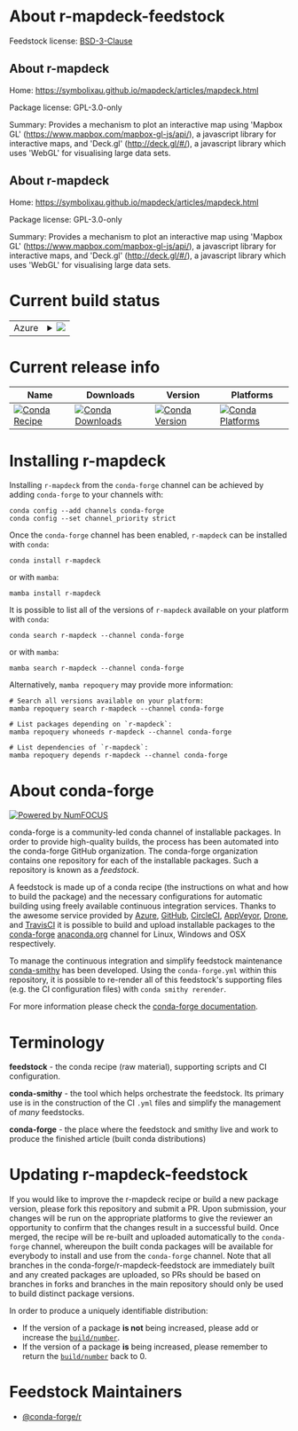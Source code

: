 About r-mapdeck-feedstock
=========================

Feedstock license: [BSD-3-Clause](https://github.com/conda-forge/r-mapdeck-feedstock/blob/main/LICENSE.txt)


About r-mapdeck
---------------

Home: https://symbolixau.github.io/mapdeck/articles/mapdeck.html

Package license: GPL-3.0-only

Summary: Provides a mechanism to plot an interactive map using 'Mapbox GL' (<https://www.mapbox.com/mapbox-gl-js/api/>), a javascript library for interactive maps, and 'Deck.gl' (<http://deck.gl/#/>), a javascript library which uses 'WebGL' for visualising large data sets.

About r-mapdeck
---------------

Home: https://symbolixau.github.io/mapdeck/articles/mapdeck.html

Package license: GPL-3.0-only

Summary: Provides a mechanism to plot an interactive map using 'Mapbox GL' (<https://www.mapbox.com/mapbox-gl-js/api/>), a javascript library for interactive maps, and 'Deck.gl' (<http://deck.gl/#/>), a javascript library which uses 'WebGL' for visualising large data sets.

Current build status
====================


<table>
    
  <tr>
    <td>Azure</td>
    <td>
      <details>
        <summary>
          <a href="https://dev.azure.com/conda-forge/feedstock-builds/_build/latest?definitionId=9452&branchName=main">
            <img src="https://dev.azure.com/conda-forge/feedstock-builds/_apis/build/status/r-mapdeck-feedstock?branchName=main">
          </a>
        </summary>
        <table>
          <thead><tr><th>Variant</th><th>Status</th></tr></thead>
          <tbody><tr>
              <td>linux_64_r_base4.2</td>
              <td>
                <a href="https://dev.azure.com/conda-forge/feedstock-builds/_build/latest?definitionId=9452&branchName=main">
                  <img src="https://dev.azure.com/conda-forge/feedstock-builds/_apis/build/status/r-mapdeck-feedstock?branchName=main&jobName=linux&configuration=linux%20linux_64_r_base4.2" alt="variant">
                </a>
              </td>
            </tr><tr>
              <td>linux_64_r_base4.3</td>
              <td>
                <a href="https://dev.azure.com/conda-forge/feedstock-builds/_build/latest?definitionId=9452&branchName=main">
                  <img src="https://dev.azure.com/conda-forge/feedstock-builds/_apis/build/status/r-mapdeck-feedstock?branchName=main&jobName=linux&configuration=linux%20linux_64_r_base4.3" alt="variant">
                </a>
              </td>
            </tr><tr>
              <td>osx_64_r_base4.2</td>
              <td>
                <a href="https://dev.azure.com/conda-forge/feedstock-builds/_build/latest?definitionId=9452&branchName=main">
                  <img src="https://dev.azure.com/conda-forge/feedstock-builds/_apis/build/status/r-mapdeck-feedstock?branchName=main&jobName=osx&configuration=osx%20osx_64_r_base4.2" alt="variant">
                </a>
              </td>
            </tr><tr>
              <td>osx_64_r_base4.3</td>
              <td>
                <a href="https://dev.azure.com/conda-forge/feedstock-builds/_build/latest?definitionId=9452&branchName=main">
                  <img src="https://dev.azure.com/conda-forge/feedstock-builds/_apis/build/status/r-mapdeck-feedstock?branchName=main&jobName=osx&configuration=osx%20osx_64_r_base4.3" alt="variant">
                </a>
              </td>
            </tr><tr>
              <td>win_64</td>
              <td>
                <a href="https://dev.azure.com/conda-forge/feedstock-builds/_build/latest?definitionId=9452&branchName=main">
                  <img src="https://dev.azure.com/conda-forge/feedstock-builds/_apis/build/status/r-mapdeck-feedstock?branchName=main&jobName=win&configuration=win%20win_64_" alt="variant">
                </a>
              </td>
            </tr>
          </tbody>
        </table>
      </details>
    </td>
  </tr>
</table>

Current release info
====================

| Name | Downloads | Version | Platforms |
| --- | --- | --- | --- |
| [![Conda Recipe](https://img.shields.io/badge/recipe-r--mapdeck-green.svg)](https://anaconda.org/conda-forge/r-mapdeck) | [![Conda Downloads](https://img.shields.io/conda/dn/conda-forge/r-mapdeck.svg)](https://anaconda.org/conda-forge/r-mapdeck) | [![Conda Version](https://img.shields.io/conda/vn/conda-forge/r-mapdeck.svg)](https://anaconda.org/conda-forge/r-mapdeck) | [![Conda Platforms](https://img.shields.io/conda/pn/conda-forge/r-mapdeck.svg)](https://anaconda.org/conda-forge/r-mapdeck) |

Installing r-mapdeck
====================

Installing `r-mapdeck` from the `conda-forge` channel can be achieved by adding `conda-forge` to your channels with:

```
conda config --add channels conda-forge
conda config --set channel_priority strict
```

Once the `conda-forge` channel has been enabled, `r-mapdeck` can be installed with `conda`:

```
conda install r-mapdeck
```

or with `mamba`:

```
mamba install r-mapdeck
```

It is possible to list all of the versions of `r-mapdeck` available on your platform with `conda`:

```
conda search r-mapdeck --channel conda-forge
```

or with `mamba`:

```
mamba search r-mapdeck --channel conda-forge
```

Alternatively, `mamba repoquery` may provide more information:

```
# Search all versions available on your platform:
mamba repoquery search r-mapdeck --channel conda-forge

# List packages depending on `r-mapdeck`:
mamba repoquery whoneeds r-mapdeck --channel conda-forge

# List dependencies of `r-mapdeck`:
mamba repoquery depends r-mapdeck --channel conda-forge
```


About conda-forge
=================

[![Powered by
NumFOCUS](https://img.shields.io/badge/powered%20by-NumFOCUS-orange.svg?style=flat&colorA=E1523D&colorB=007D8A)](https://numfocus.org)

conda-forge is a community-led conda channel of installable packages.
In order to provide high-quality builds, the process has been automated into the
conda-forge GitHub organization. The conda-forge organization contains one repository
for each of the installable packages. Such a repository is known as a *feedstock*.

A feedstock is made up of a conda recipe (the instructions on what and how to build
the package) and the necessary configurations for automatic building using freely
available continuous integration services. Thanks to the awesome service provided by
[Azure](https://azure.microsoft.com/en-us/services/devops/), [GitHub](https://github.com/),
[CircleCI](https://circleci.com/), [AppVeyor](https://www.appveyor.com/),
[Drone](https://cloud.drone.io/welcome), and [TravisCI](https://travis-ci.com/)
it is possible to build and upload installable packages to the
[conda-forge](https://anaconda.org/conda-forge) [anaconda.org](https://anaconda.org/)
channel for Linux, Windows and OSX respectively.

To manage the continuous integration and simplify feedstock maintenance
[conda-smithy](https://github.com/conda-forge/conda-smithy) has been developed.
Using the ``conda-forge.yml`` within this repository, it is possible to re-render all of
this feedstock's supporting files (e.g. the CI configuration files) with ``conda smithy rerender``.

For more information please check the [conda-forge documentation](https://conda-forge.org/docs/).

Terminology
===========

**feedstock** - the conda recipe (raw material), supporting scripts and CI configuration.

**conda-smithy** - the tool which helps orchestrate the feedstock.
                   Its primary use is in the construction of the CI ``.yml`` files
                   and simplify the management of *many* feedstocks.

**conda-forge** - the place where the feedstock and smithy live and work to
                  produce the finished article (built conda distributions)


Updating r-mapdeck-feedstock
============================

If you would like to improve the r-mapdeck recipe or build a new
package version, please fork this repository and submit a PR. Upon submission,
your changes will be run on the appropriate platforms to give the reviewer an
opportunity to confirm that the changes result in a successful build. Once
merged, the recipe will be re-built and uploaded automatically to the
`conda-forge` channel, whereupon the built conda packages will be available for
everybody to install and use from the `conda-forge` channel.
Note that all branches in the conda-forge/r-mapdeck-feedstock are
immediately built and any created packages are uploaded, so PRs should be based
on branches in forks and branches in the main repository should only be used to
build distinct package versions.

In order to produce a uniquely identifiable distribution:
 * If the version of a package **is not** being increased, please add or increase
   the [``build/number``](https://docs.conda.io/projects/conda-build/en/latest/resources/define-metadata.html#build-number-and-string).
 * If the version of a package **is** being increased, please remember to return
   the [``build/number``](https://docs.conda.io/projects/conda-build/en/latest/resources/define-metadata.html#build-number-and-string)
   back to 0.

Feedstock Maintainers
=====================

* [@conda-forge/r](https://github.com/conda-forge/r/)

